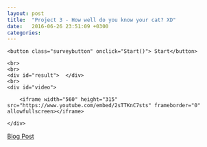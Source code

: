 ```yaml
---
layout: post
title:  "Project 3 - How well do you know your cat? XD"
date:   2016-06-26 23:51:09 +0300
categories: 
---
```

<div class="survey">

	
	<button class="surveybutton" onclick="Start()"> Start</button> 

	<br>
	<br>
	<div id="result">  </div>
	<br>
	<div id="video">

		<iframe width="560" height="315" src="https://www.youtube.com/embed/2sTTKnC7sts" frameborder="0" allowfullscreen></iframe>

	</div>

</div>

<div class="blogpost">
		<a href="/blogs/project3.html"> Blog Post </a>
</div>

